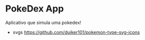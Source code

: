 # PokeDex App
Aplicativo que simula uma pokedex!

- svgs https://github.com/duiker101/pokemon-type-svg-icons